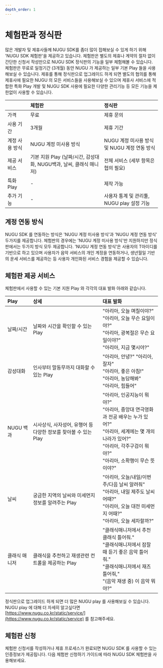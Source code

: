 ```yaml
---
depth_order: 1
---
```


# 체험판과 정식판

많은 개발자 및 제휴사들께 NUGU SDK를 좀더 많이 접해보실 수 있게 하기 위해 'NUGU SDK 체험판'을 제공하고 있습니다. 체험판은 별도의 제휴나 계약의 절차 없이 간단한 신청서 작성만으로 NUGU SDK
정식판의 기능을 일부 체험해볼 수 있습니다. 체험판은 무료로 일정기간 (3개월) 동안 NUGU 가 제공하는 일부 기본 Play 들을 사용해보실 수 있습니다. 제휴를 통해 정식판으로 업그레이드 하게 되면 별도의 협의를
통해 제휴사에 필요한 NUGU 의 모든 서비스들을 사용해보실 수 있으며 제휴사 서비스에 적합한 특화 Play 개발 및 NUGU SDK 사용에 필요한 다양한 관리기능 등 모든 기능을 제한없이 사용할 수 있습니다.

|          | 체험판                                           | 정식판                            |
|:---------|:----------------------------------------------|:-------------------------------|
| 가격       | 무료                                            | 제휴 문의                          |
| 사용 기간    | 3개월                                           | 제휴 기간                          |
| 계정 사용 방식 | NUGU 계정 미사용 방식                                | NUGU 계정 미사용 방식 및 NUGU 계정 연동 방식 |
| 제공 서비스   | 기본 지원 Play (날짜/시간, 감성대화, NUGU백과, 날씨, 클래식 매니저) | 전체 서비스 (세부 항목은 협의 필요)          |
| 특화 Play  | -                                             | 제작 가능                          |
| 추가 기능    | -                                             | 사용자 통계 및 관리툴, NUGU play 설정 기능  |

## 계정 연동 방식

NUGU SDK 를 연동하는 방식은 'NUGU 계정 미사용 방식'과 'NUGU 계정 연동 방식' 두가지를 제공합니다. 체험판의 경우에는 'NUGU 계정 미사용 방식'만 지원하지만 정식판에서는 두가지 방식 모두
제공합니다. 'NUGU 계정 연동 방식'은 사용자의 T아이디를 기반으로 하고 있으며 사용자가 음악 서비스의 개인 계정을 연동하거나, 생년월일 기반의 운세 서비스를 제공하는 등 사용자 개인화된 서비스 경험을 제공할 수
있습니다.

## 체험판 제공 서비스

체험판에서 사용할 수 있는 기본 지원 Play 와 각각의 대표 발화 아래와 같습니다.

| Play    | 상세                                      | 대표 발화                                                                                                                         |
|:--------|:----------------------------------------|:------------------------------------------------------------------------------------------------------------------------------|
| 날짜/시간   | 날짜와 시간을 확인할 수 있는 Play                   | "아리아, 오늘 며칠이야?"<br/>"아리아, 오늘 무슨 요일이야?"<br/>"아리아, 광복절은 무슨 요일이야?"<br/>"아리아, 지금 몇시야?"                                            |
| 감성대화    | 인사부터 말동무까지 대화할 수 있는 Play                | "아리아, 안녕?" "아리아, 잘자"<br/>"아리아, 좋은 아침!"<br/>"아리아, 농담해봐"<br/>"아리아, 힘들어"                                                         |
| NUGU 백과 | 시사상식, 사자성어, 유행어 등 다양한 정보를 찾아볼 수 있는 Play | "아리아, 인공지능이 뭐야?"<br/>"아리아, 중앙대 연극영화과 전공 배우는 누가 있어?"<br/>"아리아, 세계에는 몇 개의 나라가 있어?"<br/>"아리아, 각주구검이 뭐야?"<br/>"아리아, 소확행이 무슨 뜻이야?" |
| 날씨      | 궁금한 지역의 날씨와 미세먼지 정보를 알려주는 Play          | "아리아, 오늘/내일/이번주/다음 날씨 알려줘"<br/>"아리아, 내일 제주도 날씨 어때?"<br/>"아리아, 오늘 대전 미세먼지 어때?"<br/>"아리아, 오늘 세차할까?"                             |
| 클래식 매니저 | 클래식을 추천하고 재생관련 컨트롤을 제공하는 Play           | "클래식매니저에서 추천 클래식 틀어줘."<br/>"클래식매니저에서 잠잘 때 듣기 좋은 음악 틀어줘."<br/>"클래식매니저에서 재즈 틀어줘,"<br/>"(음악 재생 중) 이 음악 뭐야?"                      |

정식판으로 업그레이드 하게 되면 더 많은 NUGU play 를 사용해보실 수 있습니다. NUGU play 에 대해 더 자세히 알고싶다면 [https://www.nugu.co.kr/static/service/](https://www.nugu.co.kr/static/service) 를 참고해주세요.

## 체험판 신청

체험판 신청서를 작성하거나 제휴 프로세스가 완료되면 NUGU SDK 를 사용할 수 있는 인증정보가 제공됩니다. 다음 체험판 신청하기 가이드에 따라 NUGU SDK 체험판을 사용해보세요.

